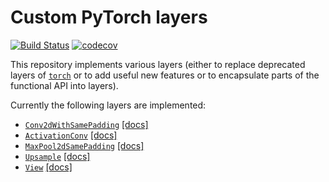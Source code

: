 # Custom PyTorch layers

[![Build Status](https://travis-ci.com/justusschock/torch_layers.svg?branch=master)](https://travis-ci.com/justusschock/torch_layers) [![codecov](https://codecov.io/gh/justusschock/torch_layers/branch/master/graph/badge.svg)](https://codecov.io/gh/justusschock/torch_layers)

This repository implements various layers (either to replace deprecated layers of [`torch`](https://github.com/pytorch/pytorch) or to add useful new features or to encapsulate parts of the functional API into layers).

Currently the following layers are implemented:

* [`Conv2dWithSamePadding`](torch_layers/conv_padding_same) [[docs]](https://justusschock.github.io/torch_layers/_api/_build/torch_layers/conv_padding_same.html)
* [`ActivationConv`](torch_layers/activation_conv) [[docs]](https://justusschock.github.io/torch_layers/_api/_build/torch_layers/activation_conv.html)
* [`MaxPool2dSamePadding`](torch_layers/maxpool_padding_same) [[docs]](https://justusschock.github.io/torch_layers/_api/_build/torch_layers/maxpool_padding_same.html)
* [`Upsample`](torch_layers/upsample) [[docs]](https://justusschock.github.io/torch_layers/_api/_build/torch_layers/upsample.html)
* [`View`](torch_layers/view) [[docs]](https://justusschock.github.io/torch_layers/_api/_build/torch_layers/view.html)
